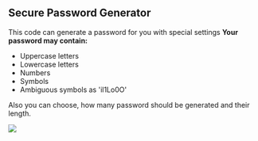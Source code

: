 ## Secure Password Generator
This code can generate a password for you with special settings
**Your password may contain:**
- Uppercase letters
- Lowercase letters
- Numbers
- Symbols
- Ambiguous symbols as 'il1Lo0O'

Also you can choose, how many password should be generated and their length.

<img src="https://i.pinimg.com/originals/eb/17/d0/eb17d0925c49ef13af6e84cdfeaad079.gif">

